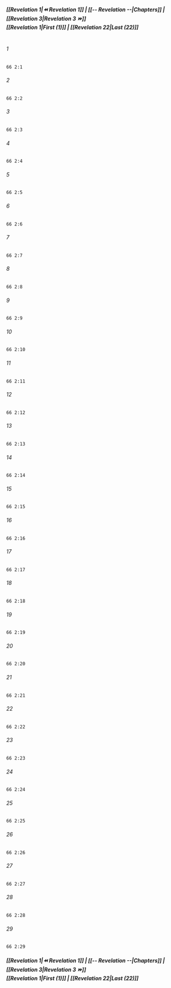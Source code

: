 
##### **[[Revelation 1|⏪ Revelation 1]] | [[-- Revelation --|Chapters]] | [[Revelation 3|Revelation 3 ⏩]]**<br>**[[Revelation 1|First (1)]] | [[Revelation 22|Last (22)]]**<br><br>

###### 1
``` verse
66 2:1
```
###### 2
``` verse
66 2:2
```
###### 3
``` verse
66 2:3
```
###### 4
``` verse
66 2:4
```
###### 5
``` verse
66 2:5
```
###### 6
``` verse
66 2:6
```
###### 7
``` verse
66 2:7
```
###### 8
``` verse
66 2:8
```
###### 9
``` verse
66 2:9
```
###### 10
``` verse
66 2:10
```
###### 11
``` verse
66 2:11
```
###### 12
``` verse
66 2:12
```
###### 13
``` verse
66 2:13
```
###### 14
``` verse
66 2:14
```
###### 15
``` verse
66 2:15
```
###### 16
``` verse
66 2:16
```
###### 17
``` verse
66 2:17
```
###### 18
``` verse
66 2:18
```
###### 19
``` verse
66 2:19
```
###### 20
``` verse
66 2:20
```
###### 21
``` verse
66 2:21
```
###### 22
``` verse
66 2:22
```
###### 23
``` verse
66 2:23
```
###### 24
``` verse
66 2:24
```
###### 25
``` verse
66 2:25
```
###### 26
``` verse
66 2:26
```
###### 27
``` verse
66 2:27
```
###### 28
``` verse
66 2:28
```
###### 29
``` verse
66 2:29
```

##### **[[Revelation 1|⏪ Revelation 1]] | [[-- Revelation --|Chapters]] | [[Revelation 3|Revelation 3 ⏩]]**<br>**[[Revelation 1|First (1)]] | [[Revelation 22|Last (22)]]**

